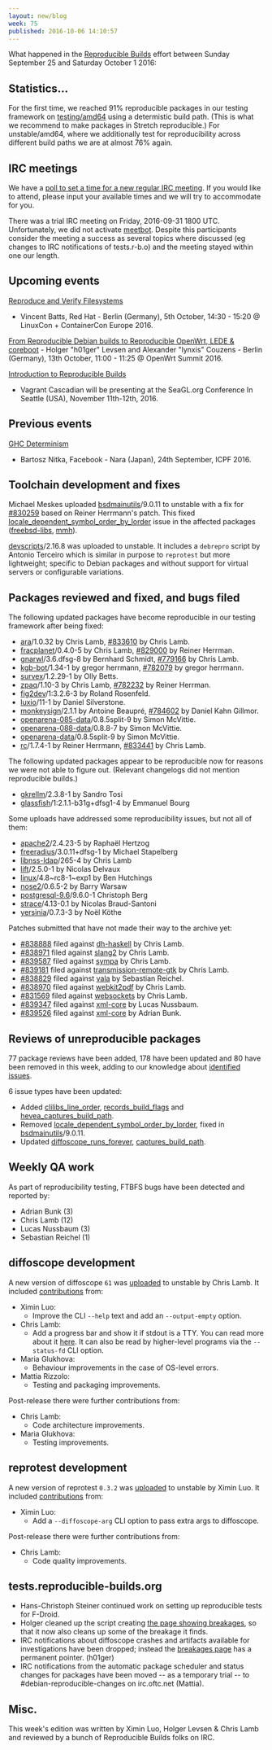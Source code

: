 ```yaml
---
layout: new/blog
week: 75
published: 2016-10-06 14:10:57
---
```


What happened in the [Reproducible
Builds](https://wiki.debian.org/ReproducibleBuilds) effort between Sunday September 25 and Saturday October 1 2016:

Statistics…
-----------

For the first time, we reached 91% reproducible packages in our testing framework on
[testing/amd64](https://tests.reproducible-builds.org/debian/testing/index_suite_amd64_stats.html) using a determistic build path. (This is what we recommend to make packages in Stretch reproducible.)
For unstable/amd64, where we additionally test for reproducibility across
different build paths we are at almost 76% again.

IRC meetings
------------

We have a [poll to set a time for a new regular IRC meeting](https://deb.li/2vse).
If you would like to attend, please input your available times and we will try
to accommodate for you.

There was a trial IRC meeting on Friday, 2016-09-31 1800 UTC. Unfortunately, we
did not activate [meetbot](http://meetbot.debian.net/debian-reproducible/2016/).
Despite this participants consider the meeting a success as several topics where
discussed (eg changes to IRC notifications of tests.r-b.o) and the meeting stayed
within one our length.


Upcoming events
---------------

[Reproduce and Verify Filesystems](https://linuxconcontainerconeurope2016.sched.org/event/7oI3/reproduce-and-verify-filesystems-vincent-batts-red-hat)
- Vincent Batts, Red Hat - Berlin (Germany), 5th October, 14:30 - 15:20 @
LinuxCon + ContainerCon Europe 2016.

[From Reproducible Debian builds to Reproducible OpenWrt, LEDE &
coreboot](http://openwrtsummit.org/#sessions) - Holger "h01ger" Levsen and
Alexander "lynxis" Couzens - Berlin (Germany), 13th October, 11:00 - 11:25 @
OpenWrt Summit 2016.

[Introduction to Reproducible
Builds](https://osem.seagl.org/conference/seagl2016/program/proposal/166)
- Vagrant Cascadian will be presenting at the SeaGL.org Conference In
Seattle (USA), November 11th-12th, 2016.

Previous events
---------------

[GHC Determinism](http://conf.researchr.org/event/icfp-2016/hiw-2016-papers-ghc-determinism)
- Bartosz Nitka, Facebook - Nara (Japan), 24th September, ICPF 2016.


Toolchain development and fixes
-------------------------------

Michael Meskes uploaded [bsdmainutils](https://tracker.debian.org/pkg/bsdmainutils)/9.0.11 to unstable with a fix
for [#830259](https://bugs.debian.org/830259) based on Reiner Herrmann's patch.  This fixed [locale_dependent_symbol_order_by_lorder](https://tests.reproducible-builds.org/issues/unstable/locale_dependent_symbol_order_by_lorder_issue.html) issue in the affected packages ([freebsd-libs](https://tracker.debian.org/pkg/freebsd-libs), [mmh](https://tracker.debian.org/pkg/mmh)).

[devscripts](https://tracker.debian.org/pkg/devscripts)/2.16.8 was uploaded to unstable. It includes a `debrepro` 
script by Antonio Terceiro which is similar in purpose to `reprotest` but more
lightweight; specific to Debian packages and without support for virtual servers
or configurable variations.


Packages reviewed and fixed, and bugs filed
-------------------------------------------

The following updated packages have become reproducible in our testing framework
after being fixed:

 * [ara](https://tracker.debian.org/pkg/ara)/1.0.32 by Chris Lamb, [#833610](https://bugs.debian.org/833610) by Chris Lamb.
 * [fracplanet](https://tracker.debian.org/pkg/fracplanet)/0.4.0-5 by Chris Lamb, [#829000](https://bugs.debian.org/829000) by Reiner Herrman.
 * [gnarwl](https://tracker.debian.org/pkg/gnarwl)/3.6.dfsg-8 by Bernhard Schmidt, [#779166](https://bugs.debian.org/779166) by Chris Lamb.
 * [kgb-bot](https://tracker.debian.org/pkg/kgb-bot)/1.34-1 by gregor herrmann, [#782079](https://bugs.debian.org/782079) by gregor herrmann.
 * [survex](https://tracker.debian.org/pkg/survex)/1.2.29-1 by Olly Betts.
 * [zpaq](https://tracker.debian.org/pkg/zpaq)/1.10-3 by Chris Lamb, [#782232](https://bugs.debian.org/782232) by Reiner Herrman.
 * [fig2dev](https://tracker.debian.org/pkg/fig2dev)/1:3.2.6-3 by Roland Rosenfeld.
 * [luxio](https://tracker.debian.org/pkg/luxio)/11-1 by Daniel Silverstone.
 * [monkeysign](https://tracker.debian.org/pkg/monkeysign)/2.1.1 by Antoine Beaupré, [#784602](https://bugs.debian.org/784602) by Daniel Kahn Gillmor.
 * [openarena-085-data](https://tracker.debian.org/pkg/openarena-085-data)/0.8.5split-9 by Simon McVittie.
 * [openarena-088-data](https://tracker.debian.org/pkg/openarena-088-data)/0.8.8-7 by Simon McVittie.
 * [openarena-data](https://tracker.debian.org/pkg/openarena-data)/0.8.5split-9 by Simon McVittie.
 * [rc](https://tracker.debian.org/pkg/rc)/1.7.4-1 by Reiner Herrmann, [#833441](https://bugs.debian.org/833441) by Chris Lamb.

The following updated packages appear to be reproducible now for reasons we
were not able to figure out. (Relevant changelogs did not mention reproducible
builds.)

 * [gkrellm](https://tracker.debian.org/pkg/gkrellm)/2.3.8-1 by Sandro Tosi
 * [glassfish](https://tracker.debian.org/pkg/glassfish)/1:2.1.1-b31g+dfsg1-4 by Emmanuel Bourg

Some uploads have addressed some reproducibility issues, but not all of them:

 * [apache2](https://tracker.debian.org/pkg/apache2)/2.4.23-5 by Raphaël Hertzog
 * [freeradius](https://tracker.debian.org/pkg/freeradius)/3.0.11+dfsg-1 by Michael Stapelberg
 * [libnss-ldap](https://tracker.debian.org/pkg/libnss-ldap)/265-4 by Chris Lamb
 * [lift](https://tracker.debian.org/pkg/lift)/2.5.0-1 by Nicolas Delvaux
 * [linux](https://tracker.debian.org/pkg/linux)/4.8~rc8-1~exp1 by Ben Hutchings
 * [nose2](https://tracker.debian.org/pkg/nose2)/0.6.5-2 by Barry Warsaw
 * [postgresql-9.6](https://tracker.debian.org/pkg/postgresql-9.6)/9.6.0-1 Christoph Berg
 * [strace](https://tracker.debian.org/pkg/strace)/4.13-0.1 by Nicolas Braud-Santoni
 * [yersinia](https://tracker.debian.org/pkg/yersinia)/0.7.3-3 by Noël Köthe

Patches submitted that have not made their way to the archive yet:

* [#838888](https://bugs.debian.org/838888) filed against [dh-haskell](https://tracker.debian.org/pkg/dh-haskell) by Chris Lamb.
* [#838971](https://bugs.debian.org/838971) filed against [slang2](https://tracker.debian.org/pkg/slang2) by Chris Lamb.
* [#839587](https://bugs.debian.org/839587) filed against [sympa](https://tracker.debian.org/pkg/sympa) by Chris Lamb.
* [#839181](https://bugs.debian.org/839181) filed against [transmission-remote-gtk](https://tracker.debian.org/pkg/transmission-remote-gtk) by Chris Lamb.
* [#838829](https://bugs.debian.org/838829) filed against [vala](https://tracker.debian.org/pkg/vala) by Sebastian Reichel.
* [#838970](https://bugs.debian.org/838970) filed against [webkit2pdf](https://tracker.debian.org/pkg/webkit2pdf) by Chris Lamb.
* [#831569](https://bugs.debian.org/831569) filed against [websockets](https://tracker.debian.org/pkg/websockets) by Chris Lamb.
* [#839347](https://bugs.debian.org/839347) filed against [xml-core](https://tracker.debian.org/pkg/xml-core) by Lucas Nussbaum.
* [#839526](https://bugs.debian.org/839526) filed against [xml-core](https://tracker.debian.org/pkg/xml-core) by Adrian Bunk.


Reviews of unreproducible packages
----------------------------------

77 package reviews have been added, 178 have been updated and 80 have been
removed in this week, adding to our knowledge about [identified
issues](https://tests.reproducible-builds.org/debian/index_issues.html).

6 issue types have been updated:

- Added [clilibs_line_order](https://tests.reproducible-builds.org/issues/unstable/clilibs_line_order_issue.html), [records_build_flags](https://tests.reproducible-builds.org/issues/unstable/records_build_flags_issue.html) and
  [hevea_captures_build_path](https://tests.reproducible-builds.org/issues/unstable/hevea_captures_build_path_issue.html).
- Removed [locale_dependent_symbol_order_by_lorder](https://tests.reproducible-builds.org/issues/unstable/locale_dependent_symbol_order_by_lorder_issue.html), fixed in
  [bsdmainutils](https://tracker.debian.org/pkg/bsdmainutils)/9.0.11.
- Updated [diffoscope_runs_forever](https://tests.reproducible-builds.org/issues/unstable/diffoscope_runs_forever_issue.html), [captures_build_path](https://tests.reproducible-builds.org/issues/unstable/captures_build_path_issue.html).


Weekly QA work
--------------

As part of reproducibility testing, FTBFS bugs have been detected and reported
by:

 - Adrian Bunk (3)
 - Chris Lamb (12)
 - Lucas Nussbaum (3)
 - Sebastian Reichel (1)


diffoscope development
----------------------

A new version of diffoscope `61` was
[uploaded](http://changelogs.debian.net/diffoscope#60) to unstable by Chris
Lamb. It included
[contributions](https://salsa.debian.org/reproducible-builds/diffoscope/commits/61)
from:

- Ximin Luo:
  - Improve the CLI `--help` text and add an `--output-empty` option.
- Chris Lamb:
  - Add a progress bar and show it if stdout is a TTY. You can read more about
    it [here](https://chris-lamb.co.uk/posts/diffoscope-progress-bar). It can
    also be read by higher-level programs via the `--status-fd` CLI option.
- Maria Glukhova:
  - Behaviour improvements in the case of OS-level errors.
- Mattia Rizzolo:
  - Testing and packaging improvements.

Post-release there were further contributions from:

- Chris Lamb:
  - Code architecture improvements.
- Maria Glukhova:
  - Testing improvements.


reprotest development
---------------------

A new version of reprotest `0.3.2` was
[uploaded](http://changelogs.debian.net/reprotest#0.3.2) to unstable by Ximin
Luo. It included
[contributions](https://salsa.debian.org/reproducible-builds/diffoscope/commits/0.3.2)
from:

- Ximin Luo:
  - Add a `--diffoscope-arg` CLI option to pass extra args to diffoscope.

Post-release there were further contributions from:

- Chris Lamb:
  - Code quality improvements.


tests.reproducible-builds.org
-----------------------------

- Hans-Christoph Steiner continued work on setting up reproducible tests for F-Droid.
- Holger cleaned up the script creating [the page showing breakages](https://tests.reproducible-builds.org/debian/index_breakages.html), so that it now also cleans up some of the breakage it finds.
- IRC notifications about diffoscope crashes and artifacts available for investigations have been dropped; instead the [breakages page](https://tests.reproducible-builds.org/debian/index_breakages.html) has a permanent pointer. (h01ger)
- IRC notifications from the automatic package scheduler and status changes for packages have been moved -- as a temporary trial -- to #debian-reproducible-changes on irc.oftc.net (Mattia).


Misc.
-----

This week's edition was written by Ximin Luo, Holger Levsen & Chris Lamb and reviewed by a bunch of Reproducible Builds folks on IRC.
